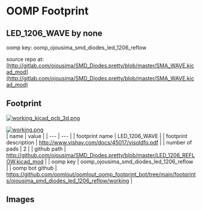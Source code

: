 # OOMP Footprint  
## LED_1206_WAVE  by none  
  
oomp key: oomp_ojousima_smd_diodes_led_1206_reflow  
  
source repo at: [http://gitlab.com/ojousima/SMD_Diodes.pretty/blob/master/SMA_WAVE.kicad_mod](http://gitlab.com/ojousima/SMD_Diodes.pretty/blob/master/SMA_WAVE.kicad_mod)  
## Footprint  
  
[![working_kicad_pcb_3d.png](working_kicad_pcb_3d_600.png)](working_kicad_pcb_3d.png)  
  
[![working.png](working_600.png)](working.png)  
| name | value | 
| --- | --- | 
| footprint name | LED_1206_WAVE | 
| footprint description | http://www.vishay.com/docs/45017/vjsoldfo.pdf | 
| number of pads | 2 | 
| github path | http://github.com/ojousima/SMD_Diodes.pretty/blob/master/LED_1206_REFLOW.kicad_mod | 
| oomp key | oomp_ojousima_smd_diodes_led_1206_reflow | 
| oomp bot github | https://github.com/oomlout/oomlout_oomp_footprint_bot/tree/main/footprints/ojousima_smd_diodes_led_1206_reflow/working | 
## Images  
